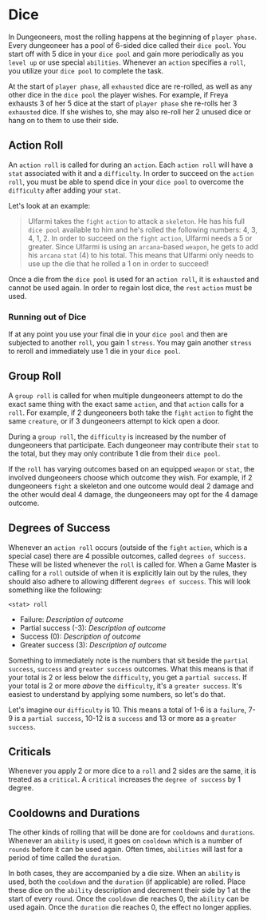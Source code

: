 # Dice

In Dungeoneers, most the rolling happens at the beginning of `player phase`. Every dungeoneer has a pool of 6-sided dice called their `dice pool`. You start off with 5 dice in your `dice pool` and gain more periodically as you `level up` or use special `abilities`. Whenever an `action` specifies a `roll`, you utilize your `dice pool` to complete the task.

At the start of `player phase`, all `exhausted` dice are re-rolled, as well as any other dice in the `dice pool` the player wishes. For example, if Freya exhausts 3 of her 5 dice at the start of `player phase` she re-rolls her 3 `exhausted` dice. If she wishes to, she may also re-roll her 2 unused dice or hang on to them to use their side.

## Action Roll

An `action roll` is called for during an `action`. Each `action roll` will have a `stat` associated with it and a `difficulty`. In order to succeed on the `action roll`, you must be able to spend dice in your `dice pool` to overcome the `difficulty` after adding your `stat`.

Let's look at an example:

> Ulfarmi takes the `fight` `action` to attack a `skeleton`. He has his full `dice pool` available to him and he's rolled the following numbers: 4, 3, 4, 1, 2. In order to succeed on the `fight` `action`, Ulfarmi needs a 5 or greater. Since Ulfarmi is using an `arcana`-based `weapon`, he gets to add his `arcana` `stat` (4) to his total. This means that Ulfarmi only needs to use up the die that he rolled a 1 on in order to succeed!

Once a die from the `dice pool` is used for an `action roll`, it is `exhausted` and cannot be used again. In order to regain lost dice, the `rest` `action` must be used.

### Running out of Dice

If at any point you use your final die in your `dice pool` and then are subjected to another `roll`, you gain 1 `stress`. You may gain another `stress` to reroll and immediately use 1 die in your `dice pool`.

## Group Roll

A `group roll` is called for when multiple dungeoneers attempt to do the exact same thing with the exact same `action`, and that `action` calls for a `roll`. For example, if 2 dungeoneers both take the `fight` `action` to fight the same `creature`, or if 3 dungeoneers attempt to kick open a door.

During a `group roll`, the `difficulty` is increased by the number of dungeoneers that participate. Each dungeoneer may contribute their `stat` to the total, but they may only contribute 1 die from their `dice pool`.

If the `roll` has varying outcomes based on an equipped `weapon` or `stat`, the involved dungeoneers choose which outcome they wish. For example, if 2 dungeoneers `fight` a skeleton and one outcome would deal 2 damage and the other would deal 4 damage, the dungeoneers may opt for the 4 damage outcome.

## Degrees of Success

Whenever an `action roll` occurs (outside of the `fight` `action`, which is a special case) there are 4 possible outcomes, called `degrees of success`. These will be listed whenever the `roll` is called for. When a Game Master is calling for a `roll` outside of when it is explicitly lain out by the rules, they should also adhere to allowing different `degrees of success`. This will look something like the following:

`<stat> roll`

-   Failure: _Description of outcome_
-   Partial success (-3): _Description of outcome_
-   Success (0): _Description of outcome_
-   Greater success (3): _Description of outcome_

Something to immediately note is the numbers that sit beside the `partial success`, `success` and `greater success` outcomes. What this means is that if your total is 2 or less below the `difficulty`, you get a `partial success`. If your total is 2 or more _above_ the `difficulty`, it's a `greater success`. It's easiest to understand by applying some numbers, so let's do that.

Let's imagine our `difficulty` is 10. This means a total of 1-6 is a `failure`, 7-9 is a `partial success`, 10-12 is a `success` and 13 or more as a `greater success`.

## Criticals

Whenever you apply 2 or more dice to a `roll` and 2 sides are the same, it is treated as a `critical`. A `critical` increases the `degree of success` by 1 degree.

## Cooldowns and Durations

The other kinds of rolling that will be done are for `cooldowns` and `durations`. Whenever an `ability` is used, it goes on `cooldown` which is a number of `rounds` before it can be used again. Often times, `abilities` will last for a period of time called the `duration`.

In both cases, they are accompanied by a die size. When an `ability` is used, both the `cooldown` and the `duration` (if applicable) are rolled. Place these dice on the `ability` description and decrement their side by 1 at the start of every `round`. Once the `cooldown` die reaches 0, the `ability` can be used again. Once the `duration` die reaches 0, the effect no longer applies.
